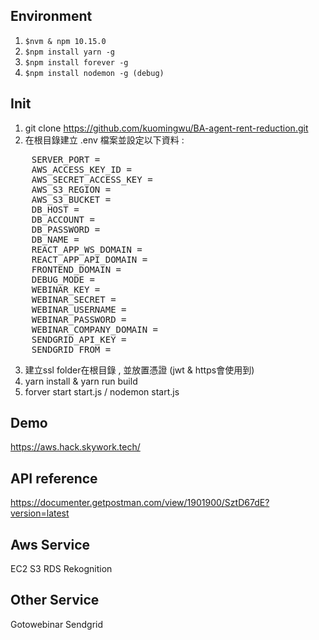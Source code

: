 ## Environment
1. `$nvm & npm 10.15.0`
2. `$npm install yarn -g`
3. `$npm install forever -g`
4. `$npm install nodemon -g (debug)`

## Init
1. git clone https://github.com/kuomingwu/BA-agent-rent-reduction.git
2. 在根目錄建立 .env 檔案並設定以下資料 : 

<pre>
    SERVER_PORT = 
    AWS_ACCESS_KEY_ID = 
    AWS_SECRET_ACCESS_KEY = 
    AWS_S3_REGION = 
    AWS_S3_BUCKET = 
    DB_HOST = 
    DB_ACCOUNT = 
    DB_PASSWORD = 
    DB_NAME = 
    REACT_APP_WS_DOMAIN = 
    REACT_APP_API_DOMAIN = 
    FRONTEND_DOMAIN = 
    DEBUG_MODE = <true 為debug 模式 , 將使用cors>
    WEBINAR_KEY = 
    WEBINAR_SECRET = 
    WEBINAR_USERNAME = 
    WEBINAR_PASSWORD = 
    WEBINAR_COMPANY_DOMAIN = 
    SENDGRID_API_KEY = 
    SENDGRID_FROM = 
</pre>

3. 建立ssl folder在根目錄 , 並放置憑證 (jwt & https會使用到)
4. yarn install & yarn run build
5. forver start start.js / nodemon start.js

## Demo
https://aws.hack.skywork.tech/

## API reference
https://documenter.getpostman.com/view/1901900/SztD67dE?version=latest

## Aws Service
EC2 S3 RDS Rekognition

## Other Service
Gotowebinar Sendgrid
